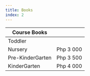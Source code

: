```yaml
---
title: Books
index: 2
---
```


| Course Books     |            |
| ---------------- |-----------:|
| Toddler          |            |
| Nursery          |  Php 3 000 |
| Pre-KinderGarten |  Php 3 500 |
| KinderGarten     |  Php 4 000 |
